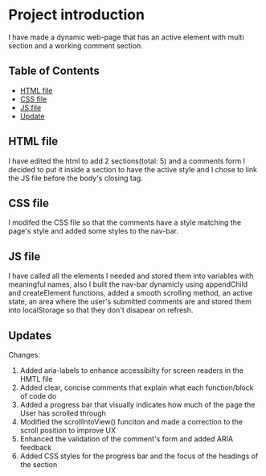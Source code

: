 # Project introduction

I have made a dynamic web-page that has an active element with multi section and a working comment section.

## Table of Contents
- [HTML file](#html-file)
- [CSS file](#css-file)
- [JS file](#js-file)
- [Update](#update)

## HTML file

I have edited the html to add 2 sections(total: 5) and a comments form I decided to put it inside a section to have the active style and I chose to link the JS file before the body's closing tag.

## CSS file

I modifed the CSS file so that the comments have a style matching the page's style and added some styles to the nav-bar.

## JS file

I have called all the elements I needed and stored them into variables with meaningful names, also I bulit the nav-bar dynamicly using appendChild and createElement functions, added a smooth scrolling method, an active state, an area where the user's submitted comments are and stored them into localStorage so that they don't disapear on refresh.


## Updates

Changes:
1. Added aria-labels to enhance accessibilty for screen readers in the HMTL file
2. Added clear, concise comments that explain what each function/block of code do
3. Added a progress bar that visually indicates how much of the page the User has scrolled through
4. Modified the scrollIntoView() funciton and made a correction to the scroll position to improve UX
5. Enhanced the validation of the comment's form and added ARIA feedback
6. Added CSS styles for the progress bar and the focus of the headings of the section
